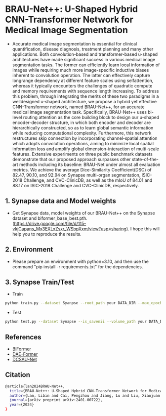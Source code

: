 # BRAU-Net++: U-Shaped Hybrid CNN-Transformer Network for Medical Image Segmentation
- Accurate medical image segmentation is essential for clinical quantification, disease diagnosis, treatment planning and many other applications. Both convolution-based and transformer-based u-shaped architectures have made 
significant success in various medical image segmentation tasks. The former can efficiently learn local information of images while requiring much more image-specific inductive biases inherent to convolution operation. 
The latter can effectively capture longrange dependency at different feature scales using selfattention, whereas it typically encounters the challenges of quadratic compute and memory requirements with sequence length increasing. 
To address this problem, through integrating the merits of these two paradigms in a welldesigned u-shaped architecture, we propose a hybrid yet effective CNN-Transformer network, named BRAU-Net++,
for an accurate medical image segmentation task. Specifically, BRAU-Net++ uses bi-level routing attention as the core building block to design our u-shaped encoder-decoder structure, in which both encoder and decoder are
hierarchically constructed, so as to learn global semantic information while reducing computational complexity. Furthermore, this network restructures skip connection by incorporating channel-spatial attention which adopts
convolution operations, aiming to minimize local spatial information loss and amplify global dimension-interaction of multi-scale features. Extensive experiments on three public benchmark datasets demonstrate that our proposed
approach surpasses other state-of-the-art methods including its baseline: BRAU-Net under almost all evaluation metrics. We achieve the average Dice-Similarity Coefficient(DSC) of 82.47, 90.10, and 92.94 on Synapse multi-organ
segmentation, ISIC-2018 Challenge, and CVC-ClinicDB, as well as the mIoU of 84.01 and 88.17 on ISIC-2018 Challenge and CVC-ClinicDB, respectively. 

## 1. Synapse data and Model weights
- Get Synapse data, model weights of our BRAU-Net++ on the Synapse dataset and biformer_base_best.pth. (https://drive.google.com/file/d/115-vkjCapans_Mx3EXLxZsxr_WSbpXxm/view?usp=sharing). I hope this will help you to reproduce the results.
## 2. Environment
- Please prepare an environment with python=3.10, and then use the command "pip install -r requirements.txt" for the dependencies.
## 3. Synapse Train/Test
- Train
```bash
python train.py --dataset Syanpse --root_path your DATA_DIR --max_epochs 400 --output_dir your OUT_DIR  --img_size 224 --base_lr 0.05 --batch_size 24
```
- Test 

```bash
python test.py --dataset Synapse --is_savenii --volume_path your DATA_DIR --output_dir your OUT_DIR --max_epoch 400 --base_lr 0.05 --img_size 224 --batch_size 24
```

## References
* [BiFormer](https://github.com/rayleizhu/BiFormer)
* [DAE-Former](https://github.com/xmindflow/DAEFormer)
* [DCSAU-Net](https://github.com/xq141839/DCSAU-Net)

## Citation
```bash
@article{lan2024BRAU-Net++,
  title={BRAU-Net++: U-Shaped Hybrid CNN-Transformer Network for Medical Image Segmentation},
  author={Lan, Libin and Cai, Pengzhou and Jiang, Lu and Liu, Xiaojuan and Li, Yongmei and Zhang, Yudong},
  journal={arXiv preprint arXiv:2401.00722},
  year={2024}
}
```
